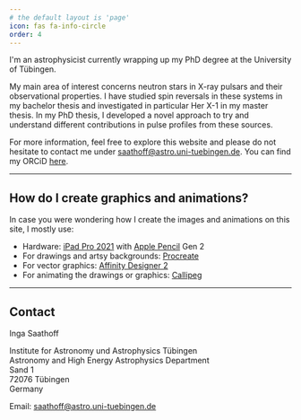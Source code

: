 ```yaml
---
# the default layout is 'page'
icon: fas fa-info-circle
order: 4
---
```


I'm an astrophysicist currently wrapping up my PhD degree at the University of Tübingen.

My main area of interest concerns neutron stars in X-ray pulsars and their observational properties. I have studied spin reversals in these systems in my bachelor thesis and investigated in particular Her X-1 in my master thesis. In my PhD thesis, I developed a novel approach to try and understand different contributions in pulse profiles from these sources.

For more information, feel free to explore this website and please do not hesitate to contact me under [saathoff@astro.uni-tuebingen.de](mailto:saathoff@astro.uni-tuebingen.de). You can find my ORCiD [here](https://orcid.org/0000-0002-3068-7275).

---
## How do I create graphics and animations?
In case you were wondering how I create the images and animations on this site, I mostly use:
- Hardware: [iPad Pro 2021](https://www.apple.com/ipad-pro/) with [Apple Pencil](https://www.apple.com/apple-pencil/) Gen 2
- For drawings and artsy backgrounds: [Procreate](https://procreate.art)
- For vector graphics: [Affinity Designer 2](https://affinity.serif.com/en-us/designer/ipad/)
- For animating the drawings or graphics: [Callipeg](https://callipeg.com)

---
## Contact

Inga Saathoff

Institute for Astronomy und Astrophysics Tübingen\
Astronomy and High Energy Astrophysics Department\
Sand 1\
72076 Tübingen\
Germany

Email: [saathoff@astro.uni-tuebingen.de](mailto:saathoff@astro.uni-tuebingen.de)

